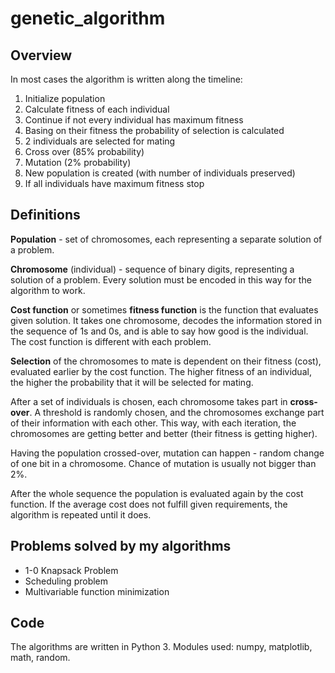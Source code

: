# genetic_algorithm
## Overview

In most cases the algorithm is written along the timeline:
1. Initialize population 
2. Calculate fitness of each individual
3. Continue if not every individual has maximum fitness
4. Basing on their fitness the probability of selection is calculated
5. 2 individuals are selected for mating
6. Cross over (85% probability)
7. Mutation (2% probability)
7. New population is created (with number of individuals preserved)
8. If all individuals have maximum fitness stop

## Definitions

<b>Population</b> - set of chromosomes, each representing a separate solution of a problem.

<b>Chromosome</b> (individual) - sequence of binary digits, representing a solution of a problem. Every solution must be encoded in this way for the algorithm to work.

<b>Cost function</b> or sometimes <b>fitness function</b> is the function that evaluates given solution. It takes one chromosome, decodes the information stored in the sequence of 1s and 0s, and is able to say how good is the individual. The cost function is different with each problem.

<b>Selection</b> of the chromosomes to mate is dependent on their fitness (cost), evaluated earlier by the cost function. The higher fitness of an individual, the higher the probability that it will be selected for mating.

After a set of individuals is chosen, each chromosome takes part in <b>cross-over</b>. A threshold is randomly chosen, and the chromosomes exchange part of their information with each other. This way, with each iteration, the chromosomes are getting better and better (their fitness is getting higher).

Having the population crossed-over, mutation can happen - random change of one bit in a chromosome. Chance of mutation is usually not bigger than 2%.

After the whole sequence the population is evaluated again by the cost function. If the average cost does not fulfill given requirements, the algorithm is repeated until it does.

## Problems solved by my algorithms
<ul>
<li>1-0 Knapsack Problem</li>
<li>Scheduling problem</li>
<li>Multivariable function minimization</li>
</ul>

## Code

The algorithms are written in Python 3. Modules used: numpy, matplotlib, math, random.
